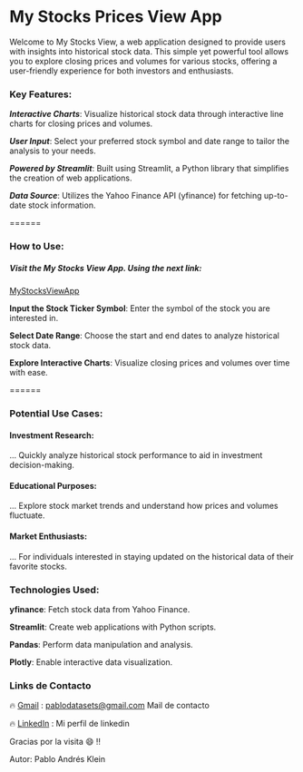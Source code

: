 # My Stocks Prices View App

Welcome to My Stocks View, a web application designed to provide users with insights into historical stock data. This simple yet powerful tool allows you to explore closing prices and volumes for various stocks, offering a user-friendly experience for both investors and enthusiasts.

### Key Features:

***Interactive Charts***:
Visualize historical stock data through interactive line charts for closing prices and volumes.

***User Input***: 
Select your preferred stock symbol and date range to tailor the analysis to your needs.

***Powered by Streamlit***:
Built using Streamlit, a Python library that simplifies the creation of web applications.

***Data Source***:
Utilizes the Yahoo Finance API (yfinance) for fetching up-to-date stock information.

======
### How to Use:
##### Visit the My Stocks View App. Using the next link:
[MyStocksViewApp](https://mystocksview.streamlit.app/)

**Input the Stock Ticker Symbol**: 
Enter the symbol of the stock you are interested in.

**Select Date Range**: 
Choose the start and end dates to analyze historical stock data.

**Explore Interactive Charts**: 
Visualize closing prices and volumes over time with ease.

======
### Potential Use Cases:
#### Investment Research:
... Quickly analyze historical stock performance to aid in investment decision-making.
#### Educational Purposes:
... Explore stock market trends and understand how prices and volumes fluctuate.
####  Market Enthusiasts: 
... For individuals interested in staying updated on the historical data of their favorite stocks.
### Technologies Used:

**yfinance**: 
Fetch stock data from Yahoo Finance.

**Streamlit**: 
Create web applications with Python scripts.

**Pandas**:
Perform data manipulation and analysis.

**Plotly**:
Enable interactive data visualization.


### **Links de Contacto** 


:fire: [Gmail](pablodatasets@gmail.com) : pablodatasets@gmail.com Mail de contacto

:fire: [LinkedIn](https://www.linkedin.com/in/pablo-andres-klein-a669551b1/) : Mi perfil de linkedin

Gracias por la visita :smile: :bangbang:

Autor: Pablo Andrés Klein
